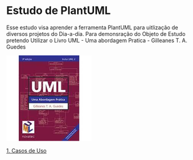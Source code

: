 # Estudo de PlantUML

Esse estudo visa aprender a ferramenta PlantUML para uitlização de diversos projetos do Dia-a-dia. Para demonsração do Objeto de Estudo pretendo Utilizar o Livro UML - Uma abordagem Pratica - Gilleanes T. A. Guedes


![UML uma Abordagem Prática](images/images.jfif "UML Uma Abordagem Prática")

[1. Casos de Uso](./UseCase/index.md)

